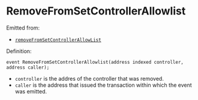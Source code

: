 # RemoveFromSetControllerAllowlist

Emitted from:

* [`removeFromSetControllerAllowList`](../write/removedfromsetcontrollerallowList.md)

Definition:

```solidity
event RemoveFromSetControllerAllowlist(address indexed controller, address caller);
```

* `controller` is the addres of the controller that was removed.
* `caller` is the address that issued the transaction within which the event was emitted.
